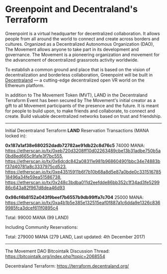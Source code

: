 # Greenpoint and Decentraland's Terraform

Greenpoint is a virtual headquarter for decentralized collaboration. It allows people from all around the world to connect and create across borders and cultures. Organized as a Decentralized Autonomous Organization (DAO), The Movement allows anyone to take part in its development and governance. The Movement is a pioneering organization and movement for the advancement of decentralized grassroots activity worldwide. 

To establish a common ground and place that is based on the vision of decentralization and borderless collaboration, Greenpoint will be built in [Decentraland](https://decentraland.org/) — a cutting-edge decentralized open VR world on the Ethereum platform.

In addition to The Movement Token (MVT), LAND in the Decentraland Terraform Event has been secured by The Movement's initial creator as a gift to all Movement participants of the presence and the future. It is meant for people to build upon, to make friends and collaborate, to connect and create. Build valuable decentralized networks based on trust and friendship.

* * *

Initial Decentraland Terraform **LAND** Reservation Transactions (MANA locked in):

**0x187a1af38e680252dadb72782ae91db22c8d76c5**
74000 MANA:
https://etherscan.io/tx/0xeb720d3208ff10d02263489cbe13b31adbe750b5a0bd8ed665c9fafe3f7bc555,
https://etherscan.io/tx/0x6dcdc842a08311e981b968604901bbc34e74883bf37d40781a8c3337975cd523,
https://etherscan.io/tx/0xe43515911b6f7b10b68a8d5e87a0bde0c33151678518496a34fe59ea51586738,
https://etherscan.io/tx/0x248c3bdba011d2eefdde86bb352c1f34ad3fe529986c643a82f967d8dea46d93

**0x98cf4b8152a043f9beef7b6557b9db99ffa7c704**
25000 MANA:
https://etherscan.io/tx/0xa4b1b5e385e132515eaf0f887a1c6dda9e1326c8369985fca3dcef611f0895c4

Total: 99000 MANA (99 LAND)

Including Community Reservations:

Total: 279000 MANA (279 LAND, Last updated: 4th December 2017)

* * *

The Movement DAO Bitcointalk Discussion Thread: https://bitcointalk.org/index.php?topic=2068554

Decentraland Terraform: https://terraform.decentraland.org/

